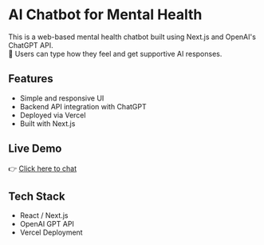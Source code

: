 # AI Chatbot for Mental Health

This is a web-based mental health chatbot built using Next.js and OpenAI's ChatGPT API.  
🧠 Users can type how they feel and get supportive AI responses.

## Features
- Simple and responsive UI
- Backend API integration with ChatGPT
- Deployed via Vercel
- Built with Next.js

## Live Demo
👉 [Click here to chat](https://ai-mental-health-bot.vercel.app)

## Tech Stack
- React / Next.js
- OpenAI GPT API
- Vercel Deployment
